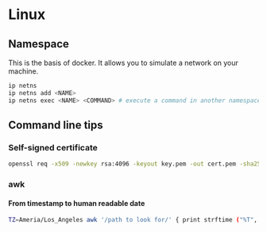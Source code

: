 # Linux

## Namespace

This is the basis of docker. It allows you to simulate a network on your machine.

```bash
ip netns
ip netns add <NAME>
ip netns exec <NAME> <COMMAND> # execute a command in another namespace
```


## Command line tips

### Self-signed certificate

```bash
openssl req -x509 -newkey rsa:4096 -keyout key.pem -out cert.pem -sha256 -days 3650 -nodes
```


### awk

#### From timestamp to human readable date

```bash
TZ=Ameria/Los_Angeles awk '/path to look for/' { print strftime ("%T", $1), $3, $7} file.log
```